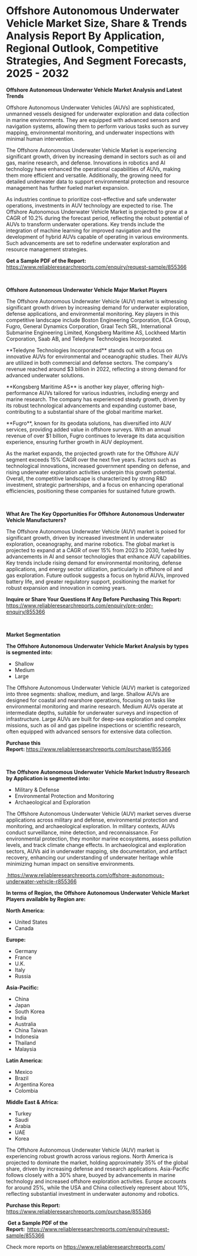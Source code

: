 <p><h1>Offshore Autonomous Underwater Vehicle Market Size, Share & Trends Analysis Report By Application, Regional Outlook, Competitive Strategies, And Segment Forecasts, 2025 - 2032</h1></p><p><strong>Offshore Autonomous Underwater Vehicle Market Analysis and Latest Trends</strong></p>
<p><p>Offshore Autonomous Underwater Vehicles (AUVs) are sophisticated, unmanned vessels designed for underwater exploration and data collection in marine environments. They are equipped with advanced sensors and navigation systems, allowing them to perform various tasks such as survey mapping, environmental monitoring, and underwater inspections with minimal human intervention.</p><p>The Offshore Autonomous Underwater Vehicle Market is experiencing significant growth, driven by increasing demand in sectors such as oil and gas, marine research, and defense. Innovations in robotics and AI technology have enhanced the operational capabilities of AUVs, making them more efficient and versatile. Additionally, the growing need for detailed underwater data to support environmental protection and resource management has further fueled market expansion.</p><p>As industries continue to prioritize cost-effective and safe underwater operations, investments in AUV technology are expected to rise. The Offshore Autonomous Underwater Vehicle Market is projected to grow at a CAGR of 10.2% during the forecast period, reflecting the robust potential of AUVs to transform underwater operations. Key trends include the integration of machine learning for improved navigation and the development of hybrid AUVs capable of operating in various environments. Such advancements are set to redefine underwater exploration and resource management strategies.</p></p>
<p><strong>Get a Sample PDF of the Report:&nbsp;</strong> <a href="https://www.reliableresearchreports.com/enquiry/request-sample/855366?utm_campaign=3309&utm_medium=2&utm_source=Github&utm_content=ia&utm_term=09042025&utm_id=offshore-autonomous-underwater-vehicle">https://www.reliableresearchreports.com/enquiry/request-sample/855366</a></p>
<p>&nbsp;</p>
<p><strong>Offshore Autonomous Underwater Vehicle Major Market Players</strong></p>
<p><p>The Offshore Autonomous Underwater Vehicle (AUV) market is witnessing significant growth driven by increasing demand for underwater exploration, defense applications, and environmental monitoring. Key players in this competitive landscape include Boston Engineering Corporation, ECA Group, Fugro, General Dynamics Corporation, Graal Tech SRL, International Submarine Engineering Limited, Kongsberg Maritime AS, Lockheed Martin Corporation, Saab AB, and Teledyne Technologies Incorporated.</p><p>**Teledyne Technologies Incorporated** stands out with a focus on innovative AUVs for environmental and oceanographic studies. Their AUVs are utilized in both commercial and defense sectors. The company's revenue reached around $3 billion in 2022, reflecting a strong demand for advanced underwater solutions.</p><p>**Kongsberg Maritime AS** is another key player, offering high-performance AUVs tailored for various industries, including energy and marine research. The company has experienced steady growth, driven by its robust technological advancements and expanding customer base, contributing to a substantial share of the global maritime market.</p><p>**Fugro**, known for its geodata solutions, has diversified into AUV services, providing added value in offshore surveys. With an annual revenue of over $1 billion, Fugro continues to leverage its data acquisition experience, ensuring further growth in AUV deployment.</p><p>As the market expands, the projected growth rate for the Offshore AUV segment exceeds 15% CAGR over the next five years. Factors such as technological innovations, increased government spending on defense, and rising underwater exploration activities underpin this growth potential. Overall, the competitive landscape is characterized by strong R&D investment, strategic partnerships, and a focus on enhancing operational efficiencies, positioning these companies for sustained future growth.</p></p>
<p>&nbsp;</p>
<p><strong>What Are The Key Opportunities For Offshore Autonomous Underwater Vehicle Manufacturers?</strong></p>
<p><p>The Offshore Autonomous Underwater Vehicle (AUV) market is poised for significant growth, driven by increased investment in underwater exploration, oceanography, and marine robotics. The global market is projected to expand at a CAGR of over 15% from 2023 to 2030, fueled by advancements in AI and sensor technologies that enhance AUV capabilities. Key trends include rising demand for environmental monitoring, defense applications, and energy sector utilization, particularly in offshore oil and gas exploration. Future outlook suggests a focus on hybrid AUVs, improved battery life, and greater regulatory support, positioning the market for robust expansion and innovation in coming years.</p></p>
<p><strong>Inquire or Share Your Questions If Any Before Purchasing This Report:</strong> <a href="https://www.reliableresearchreports.com/enquiry/pre-order-enquiry/855366?utm_campaign=3309&utm_medium=2&utm_source=Github&utm_content=ia&utm_term=09042025&utm_id=offshore-autonomous-underwater-vehicle">https://www.reliableresearchreports.com/enquiry/pre-order-enquiry/855366</a></p>
<p>&nbsp;</p>
<p><strong>Market Segmentation</strong></p>
<p><strong>The Offshore Autonomous Underwater Vehicle Market Analysis by types is segmented into:</strong></p>
<p><ul><li>Shallow</li><li>Medium</li><li>Large</li></ul></p>
<p><p>The Offshore Autonomous Underwater Vehicle (AUV) market is categorized into three segments: shallow, medium, and large. Shallow AUVs are designed for coastal and nearshore operations, focusing on tasks like environmental monitoring and marine research. Medium AUVs operate at intermediate depths, suitable for underwater surveys and inspection of infrastructure. Large AUVs are built for deep-sea exploration and complex missions, such as oil and gas pipeline inspections or scientific research, often equipped with advanced sensors for extensive data collection.</p></p>
<p><strong>Purchase this Report:&nbsp;</strong><a href="https://www.reliableresearchreports.com/purchase/855366?utm_campaign=3309&utm_medium=2&utm_source=Github&utm_content=ia&utm_term=09042025&utm_id=offshore-autonomous-underwater-vehicle">https://www.reliableresearchreports.com/purchase/855366</a></p>
<p>&nbsp;</p>
<p><strong>The Offshore Autonomous Underwater Vehicle Market Industry Research by Application is segmented into:</strong></p>
<p><ul><li>Military & Defense</li><li>Environmental Protection and Monitoring</li><li>Archaeological and Exploration</li></ul></p>
<p><p>The Offshore Autonomous Underwater Vehicle (AUV) market serves diverse applications across military and defense, environmental protection and monitoring, and archaeological exploration. In military contexts, AUVs conduct surveillance, mine detection, and reconnaissance. For environmental protection, they monitor marine ecosystems, assess pollution levels, and track climate change effects. In archaeological and exploration sectors, AUVs aid in underwater mapping, site documentation, and artifact recovery, enhancing our understanding of underwater heritage while minimizing human impact on sensitive environments.</p></p>
<p><a href="https://www.reliableresearchreports.com/offshore-autonomous-underwater-vehicle-r855366?utm_campaign=3309&utm_medium=2&utm_source=Github&utm_content=ia&utm_term=09042025&utm_id=offshore-autonomous-underwater-vehicle">&nbsp;https://www.reliableresearchreports.com/offshore-autonomous-underwater-vehicle-r855366</a></p>
<p><strong>In terms of Region, the Offshore Autonomous Underwater Vehicle Market Players available by Region are:</strong></p>
<p>
    <p> <strong> North America: </strong>
        <ul>
            <li>United States</li>
            <li>Canada</li>
        </ul>
        </p> 
    <p> <strong> Europe: </strong>
        <ul>
            <li>Germany</li>
            <li>France</li>
            <li>U.K.</li>
            <li>Italy</li>
            <li>Russia</li>
        </ul>
        </p> 
    <p> <strong> Asia-Pacific: </strong>
        <ul>
            <li>China</li>
            <li>Japan</li>
            <li>South Korea</li>
            <li>India</li>
            <li>Australia</li>
            <li>China Taiwan</li>
            <li>Indonesia</li>
            <li>Thailand</li>
            <li>Malaysia</li>
        </ul>
        </p> 
    <p> <strong> Latin America: </strong>
        <ul>
            <li>Mexico</li>
            <li>Brazil</li>
            <li>Argentina Korea</li>
            <li>Colombia</li>
        </ul>
        </p> 
    <p> <strong> Middle East & Africa: </strong>
        <ul>
            <li>Turkey</li>
            <li>Saudi</li>
            <li>Arabia</li>
            <li>UAE</li>
            <li>Korea</li>
        </ul>
    </p>
    </p>
<p><p>The Offshore Autonomous Underwater Vehicle (AUV) market is experiencing robust growth across various regions. North America is projected to dominate the market, holding approximately 35% of the global share, driven by increasing defense and research applications. Asia-Pacific follows closely with a 30% share, buoyed by advancements in marine technology and increased offshore exploration activities. Europe accounts for around 25%, while the USA and China collectively represent about 10%, reflecting substantial investment in underwater autonomy and robotics.</p></p>
<p><strong>Purchase this Report: </strong><a href="https://www.reliableresearchreports.com/purchase/855366?utm_campaign=3309&utm_medium=2&utm_source=Github&utm_content=ia&utm_term=09042025&utm_id=offshore-autonomous-underwater-vehicle">https://www.reliableresearchreports.com/purchase/855366</a></p>
<p>&nbsp;<strong>Get a Sample PDF of the Report:&nbsp;&nbsp;</strong><a href="https://www.reliableresearchreports.com/enquiry/request-sample/855366?utm_campaign=3309&utm_medium=2&utm_source=Github&utm_content=ia&utm_term=09042025&utm_id=offshore-autonomous-underwater-vehicle">https://www.reliableresearchreports.com/enquiry/request-sample/855366</a></p>
<p><strong></strong></p>
<p>Check more reports on <a href="https://www.reliableresearchreports.com/?utm_campaign=3309&utm_medium=2&utm_source=Github&utm_content=ia&utm_term=09042025&utm_id=offshore-autonomous-underwater-vehicle">https://www.reliableresearchreports.com/</a></p>